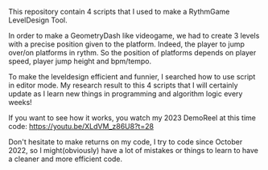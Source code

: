 This repository contain 4 scripts that I used to make a RythmGame LevelDesign Tool.

In order to make a GeometryDash like videogame, we had to create 3 levels with a precise position given to the platform.
Indeed, the player to jump over/on platforms in rythm. So the position of platforms depends on player speed, player jump height and bpm/tempo. 

To make the leveldesign efficient and funnier, I searched how to use script in editor mode.
My research result to this 4 scripts that I will certainly update as I learn new things in programming and algorithm logic every weeks!

If you want to see how it works, you watch my 2023 DemoReel at this time code: https://youtu.be/XLdVM_z86U8?t=28

Don't hesitate to make returns on my code, I try to code since October 2022, so I might(obviously) have a lot of mistakes or things to learn to have a cleaner and more efficient code.
